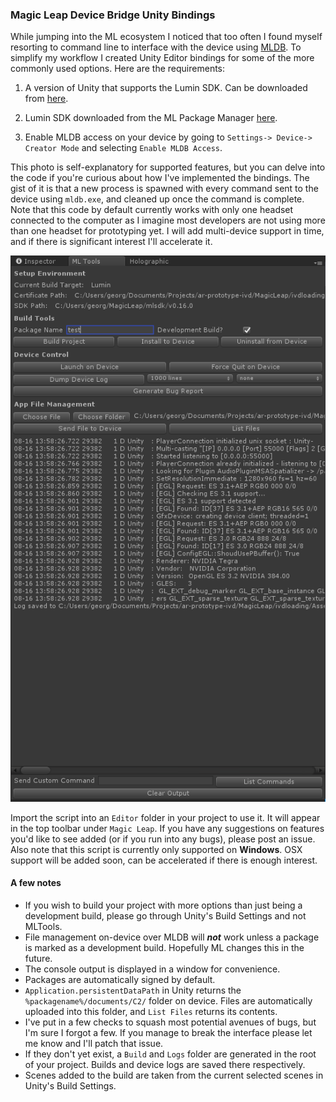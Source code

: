 ### Magic Leap Device Bridge Unity Bindings

While jumping into the ML ecosystem I noticed that too often I found myself resorting to command line to interface with the device using [MLDB](https://creator.magicleap.com/learn/guides/magic-leap-device-bridge-reference). To simplify my workflow I created Unity Editor bindings for some of the more commonly used options. Here are the requirements:

1) A version of Unity that supports the Lumin SDK. Can be downloaded from [here](https://unity3d.com/partners/magicleap).

2) Lumin SDK downloaded from the ML Package Manager [here](https://creator.magicleap.com/downloads/lumin-sdk/unity).

3) Enable MLDB access on your device by going to `Settings-> Device-> Creator Mode` and selecting `Enable MLDB Access`.

This photo is self-explanatory for supported features, but you can delve into the code if you're curious about how I've implemented the bindings. The gist of it is that a new process is spawned with every command sent to the device using `mldb.exe`, and cleaned up once the command is complete. Note that this code by default currently works with only one headset connected to the computer as I imagine most developers are not using more than one headset for prototyping yet. I will add multi-device support in time, and if there is significant interest I'll accelerate it.

![MLTools interface](MLTools.PNG)

Import the script into an `Editor` folder in your project to use it. It will appear in the top toolbar under `Magic Leap`. If you have any suggestions on features you'd like to see added (or if you run into any bugs), please post an issue. Also note that this script is currently only supported on **Windows**. OSX support will be added soon, can be accelerated if there is enough interest.

#### A few notes

* If you wish to build your project with more options than just being a development build, please go through Unity's Build Settings and not MLTools.
* File management on-device over MLDB will ***not*** work unless a package is marked as a development build. Hopefully ML changes this in the future.
* The console output is displayed in a window for convenience. 
* Packages are automatically signed by default.
* `Application.persistentDataPath` in Unity returns the `%packagename%/documents/C2/` folder on device. Files are automatically uploaded into this folder, and `List Files` returns its contents.
* I've put in a few checks to squash most potential avenues of bugs, but I'm sure I forgot a few. If you manage to break the interface please let me know and I'll patch that issue.
* If they don't yet exist, a `Build` and `Logs` folder are generated in the root of your project. Builds and device logs are saved there respectively.
* Scenes added to the build are taken from the current selected scenes in Unity's Build Settings.

